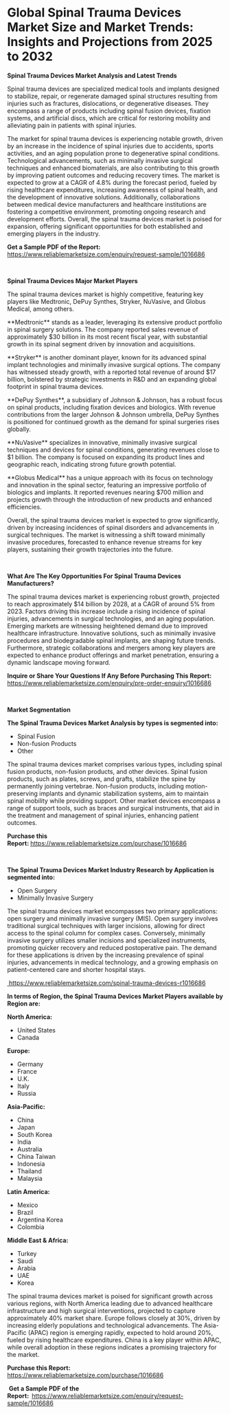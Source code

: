 <p><h1>Global Spinal Trauma Devices Market Size and Market Trends: Insights and Projections from 2025 to 2032</h1></p><p><strong>Spinal Trauma Devices Market Analysis and Latest Trends</strong></p>
<p><p>Spinal trauma devices are specialized medical tools and implants designed to stabilize, repair, or regenerate damaged spinal structures resulting from injuries such as fractures, dislocations, or degenerative diseases. They encompass a range of products including spinal fusion devices, fixation systems, and artificial discs, which are critical for restoring mobility and alleviating pain in patients with spinal injuries.</p><p>The market for spinal trauma devices is experiencing notable growth, driven by an increase in the incidence of spinal injuries due to accidents, sports activities, and an aging population prone to degenerative spinal conditions. Technological advancements, such as minimally invasive surgical techniques and enhanced biomaterials, are also contributing to this growth by improving patient outcomes and reducing recovery times. The market is expected to grow at a CAGR of 4.8% during the forecast period, fueled by rising healthcare expenditures, increasing awareness of spinal health, and the development of innovative solutions. Additionally, collaborations between medical device manufacturers and healthcare institutions are fostering a competitive environment, promoting ongoing research and development efforts. Overall, the spinal trauma devices market is poised for expansion, offering significant opportunities for both established and emerging players in the industry.</p></p>
<p><strong>Get a Sample PDF of the Report:&nbsp;</strong> <a href="https://www.reliablemarketsize.com/enquiry/request-sample/1016686?utm_campaign=2565&utm_medium=2&utm_source=Github&utm_content=ia&utm_term=19042025&utm_id=spinal-trauma-devices">https://www.reliablemarketsize.com/enquiry/request-sample/1016686</a></p>
<p>&nbsp;</p>
<p><strong>Spinal Trauma Devices Major Market Players</strong></p>
<p><p>The spinal trauma devices market is highly competitive, featuring key players like Medtronic, DePuy Synthes, Stryker, NuVasive, and Globus Medical, among others. </p><p>**Medtronic** stands as a leader, leveraging its extensive product portfolio in spinal surgery solutions. The company reported sales revenue of approximately $30 billion in its most recent fiscal year, with substantial growth in its spinal segment driven by innovation and acquisitions.</p><p>**Stryker** is another dominant player, known for its advanced spinal implant technologies and minimally invasive surgical options. The company has witnessed steady growth, with a reported total revenue of around $17 billion, bolstered by strategic investments in R&D and an expanding global footprint in spinal trauma devices.</p><p>**DePuy Synthes**, a subsidiary of Johnson & Johnson, has a robust focus on spinal products, including fixation devices and biologics. With revenue contributions from the larger Johnson & Johnson umbrella, DePuy Synthes is positioned for continued growth as the demand for spinal surgeries rises globally.</p><p>**NuVasive** specializes in innovative, minimally invasive surgical techniques and devices for spinal conditions, generating revenues close to $1 billion. The company is focused on expanding its product lines and geographic reach, indicating strong future growth potential.</p><p>**Globus Medical** has a unique approach with its focus on technology and innovation in the spinal sector, featuring an impressive portfolio of biologics and implants. It reported revenues nearing $700 million and projects growth through the introduction of new products and enhanced efficiencies.</p><p>Overall, the spinal trauma devices market is expected to grow significantly, driven by increasing incidences of spinal disorders and advancements in surgical techniques. The market is witnessing a shift toward minimally invasive procedures, forecasted to enhance revenue streams for key players, sustaining their growth trajectories into the future.</p></p>
<p>&nbsp;</p>
<p><strong>What Are The Key Opportunities For Spinal Trauma Devices Manufacturers?</strong></p>
<p><p>The spinal trauma devices market is experiencing robust growth, projected to reach approximately $14 billion by 2028, at a CAGR of around 5% from 2023. Factors driving this increase include a rising incidence of spinal injuries, advancements in surgical technologies, and an aging population. Emerging markets are witnessing heightened demand due to improved healthcare infrastructure. Innovative solutions, such as minimally invasive procedures and biodegradable spinal implants, are shaping future trends. Furthermore, strategic collaborations and mergers among key players are expected to enhance product offerings and market penetration, ensuring a dynamic landscape moving forward.</p></p>
<p><strong>Inquire or Share Your Questions If Any Before Purchasing This Report:</strong> <a href="https://www.reliablemarketsize.com/enquiry/pre-order-enquiry/1016686?utm_campaign=2565&utm_medium=2&utm_source=Github&utm_content=ia&utm_term=19042025&utm_id=spinal-trauma-devices">https://www.reliablemarketsize.com/enquiry/pre-order-enquiry/1016686</a></p>
<p>&nbsp;</p>
<p><strong>Market Segmentation</strong></p>
<p><strong>The Spinal Trauma Devices Market Analysis by types is segmented into:</strong></p>
<p><ul><li>Spinal Fusion</li><li>Non-fusion Products</li><li>Other</li></ul></p>
<p><p>The spinal trauma devices market comprises various types, including spinal fusion products, non-fusion products, and other devices. Spinal fusion products, such as plates, screws, and grafts, stabilize the spine by permanently joining vertebrae. Non-fusion products, including motion-preserving implants and dynamic stabilization systems, aim to maintain spinal mobility while providing support. Other market devices encompass a range of support tools, such as braces and surgical instruments, that aid in the treatment and management of spinal injuries, enhancing patient outcomes.</p></p>
<p><strong>Purchase this Report:&nbsp;</strong><a href="https://www.reliablemarketsize.com/purchase/1016686?utm_campaign=2565&utm_medium=2&utm_source=Github&utm_content=ia&utm_term=19042025&utm_id=spinal-trauma-devices">https://www.reliablemarketsize.com/purchase/1016686</a></p>
<p>&nbsp;</p>
<p><strong>The Spinal Trauma Devices Market Industry Research by Application is segmented into:</strong></p>
<p><ul><li>Open Surgery</li><li>Minimally Invasive Surgery</li></ul></p>
<p><p>The spinal trauma devices market encompasses two primary applications: open surgery and minimally invasive surgery (MIS). Open surgery involves traditional surgical techniques with larger incisions, allowing for direct access to the spinal column for complex cases. Conversely, minimally invasive surgery utilizes smaller incisions and specialized instruments, promoting quicker recovery and reduced postoperative pain. The demand for these applications is driven by the increasing prevalence of spinal injuries, advancements in medical technology, and a growing emphasis on patient-centered care and shorter hospital stays.</p></p>
<p><a href="https://www.reliablemarketsize.com/spinal-trauma-devices-r1016686?utm_campaign=2565&utm_medium=2&utm_source=Github&utm_content=ia&utm_term=19042025&utm_id=spinal-trauma-devices">&nbsp;https://www.reliablemarketsize.com/spinal-trauma-devices-r1016686</a></p>
<p><strong>In terms of Region, the Spinal Trauma Devices Market Players available by Region are:</strong></p>
<p>
    <p> <strong> North America: </strong>
        <ul>
            <li>United States</li>
            <li>Canada</li>
        </ul>
        </p> 
    <p> <strong> Europe: </strong>
        <ul>
            <li>Germany</li>
            <li>France</li>
            <li>U.K.</li>
            <li>Italy</li>
            <li>Russia</li>
        </ul>
        </p> 
    <p> <strong> Asia-Pacific: </strong>
        <ul>
            <li>China</li>
            <li>Japan</li>
            <li>South Korea</li>
            <li>India</li>
            <li>Australia</li>
            <li>China Taiwan</li>
            <li>Indonesia</li>
            <li>Thailand</li>
            <li>Malaysia</li>
        </ul>
        </p> 
    <p> <strong> Latin America: </strong>
        <ul>
            <li>Mexico</li>
            <li>Brazil</li>
            <li>Argentina Korea</li>
            <li>Colombia</li>
        </ul>
        </p> 
    <p> <strong> Middle East & Africa: </strong>
        <ul>
            <li>Turkey</li>
            <li>Saudi</li>
            <li>Arabia</li>
            <li>UAE</li>
            <li>Korea</li>
        </ul>
    </p>
    </p>
<p><p>The spinal trauma devices market is poised for significant growth across various regions, with North America leading due to advanced healthcare infrastructure and high surgical interventions, projected to capture approximately 40% market share. Europe follows closely at 30%, driven by increasing elderly populations and technological advancements. The Asia-Pacific (APAC) region is emerging rapidly, expected to hold around 20%, fueled by rising healthcare expenditures. China is a key player within APAC, while overall adoption in these regions indicates a promising trajectory for the market.</p></p>
<p><strong>Purchase this Report: </strong><a href="https://www.reliablemarketsize.com/purchase/1016686?utm_campaign=2565&utm_medium=2&utm_source=Github&utm_content=ia&utm_term=19042025&utm_id=spinal-trauma-devices">https://www.reliablemarketsize.com/purchase/1016686</a></p>
<p>&nbsp;<strong>Get a Sample PDF of the Report:&nbsp;&nbsp;</strong><a href="https://www.reliablemarketsize.com/enquiry/request-sample/1016686?utm_campaign=2565&utm_medium=2&utm_source=Github&utm_content=ia&utm_term=19042025&utm_id=spinal-trauma-devices">https://www.reliablemarketsize.com/enquiry/request-sample/1016686</a></p>
<p><strong></strong></p>
<p><p></p><p></p><p></p></p>